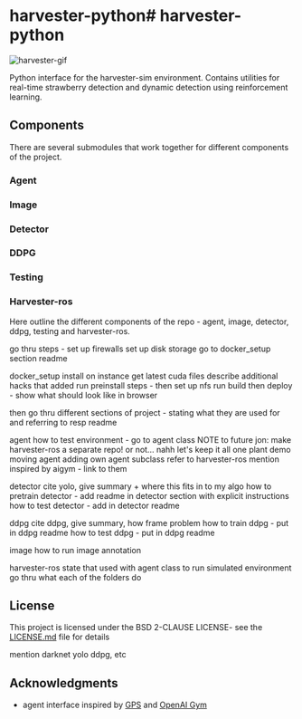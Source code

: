 # harvester-python# harvester-python
![harvester-gif](https://imgur.com/0dghLur.gif)

Python interface for the harvester-sim environment. Contains utilities for real-time strawberry detection and dynamic detection using reinforcement learning. 

## Components
There are several submodules that work together for different components of the project. 

### Agent

### Image

### Detector

### DDPG

### Testing

### Harvester-ros

Here outline the different components of the repo - agent, image, detector, ddpg, testing and harvester-ros.

go thru steps - set up firewalls 
set up disk storage
go to docker_setup section readme

docker_setup
install on instance
get latest cuda files
describe additional hacks that added
run preinstall steps - then set up nfs
run build
then deploy - show what should look like in browser

then go thru different sections of project - stating what they are used for and referring to resp readme

agent
how to test environment - go to agent class NOTE to future jon: make harvester-ros a separate repo! or not... nahh let's keep it all one
plant demo
moving agent
adding own agent subclass
refer to harvester-ros
mention inspired by aigym - link to them

detector
cite yolo, give summary + where this fits in to my algo
how to pretrain detector - add readme in detector section with explicit instructions
how to test detector - add in detector readme 

ddpg
cite ddpg, give summary, how frame problem
how to train ddpg - put in ddpg readme
how to test ddpg - put in ddpg readme

image 
how to run image annotation

harvester-ros
state that used with agent class to run simulated environment
go thru what each of the folders do 

## License
This project is licensed under the BSD 2-CLAUSE LICENSE- see the [LICENSE.md](LICENSE.md) file for details

mention darknet yolo ddpg, etc

## Acknowledgments
* agent interface inspired by [GPS](http://rll.berkeley.edu/gps/) and [OpenAI Gym](https://gym.openai.com/)
